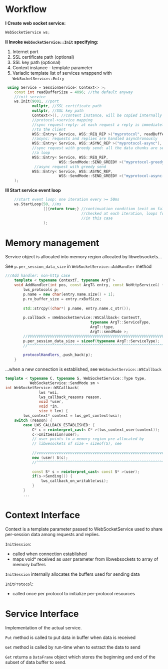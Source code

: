 Workflow
========

**I Create web socket service:**


```cpp
WebSocketService ws;
```

**II Invoke `WebSocketService::Init` specifying:**

1. Internet port
2. SSL certificate path (optional)
3. SSL key path (optional)
4. Context instance - template parameter
5. Variadic template list of services wrappend with `WebSocketService::Entry`

```cpp
 using Service = SessionService< Context<> >;
    const int readBufferSize = 4096; //the default anyway
    //init service
    ws.Init(9001, //port
            nullptr, //SSL certificate path
            nullptr, //SSL key path
            Context<>(), //context instance, will be copied internally
            //protocol->service mapping
            //sync request-reply: at each request a reply is immediately sent
            //to the client
            WSS::Entry< Service, WSS::REQ_REP >("myprotocol", readBufferSize),
            //async: requests and replies are handled asynchronously
            WSS::Entry< Service, WSS::ASYNC_REP >("myprotocol-async"),
            //sync request with greedy send: all the data chunks are sent in
            //a loop
            WSS::Entry< Service, WSS::REQ_REP,
                        WSS::SendMode::SEND_GREEDY >("myprotocol-greedy"),
             //async request with greedy send
            WSS::Entry< Service, WSS::ASYNC_REP,
                        WSS::SendMode::SEND_GREEDY >("myprotocol-async-greedy")
    );
```

**III Start service event loop**

```cpp
    //start event loop: one iteration every >= 50ms
    ws.StartLoop(50, //ms
                 []{return true;} //continuation condition (exit on false)
                                  //checked at each iteration, loops forever
                                  //in this case
                 );
```

Memory management
=================


Service object is allocated into memory region allocated by libwebsockets...

See `p.per_session_data_size` in `WebSocketService::AddHandler` method

```cpp
///Add handler: non-http case
    template < typename ContextT, typename ArgT >
    void AddHandler(int pos, const ArgT& entry, const NoHttpService&) {
        lws_protocols p;
        p.name = new char[entry.name.size() + 1];
        p.rx_buffer_size = entry.rxBufSize;
        
        std::strcpy((char*) p.name, entry.name.c_str());        
        
        p.callback = &WebSocketService::WSCallback< ContextT,
                                      typename ArgT::ServiceType,
                                      ArgT::type,
                                      ArgT::sendMode >;
        //VVVVVVVVVVVVVVVVVVVVVVVVVVVVVVVVVVVVVVVVVVVVVVVVVVVVVVVVVVVVV                              
        p.per_session_data_size = sizeof(typename ArgT::ServiceType);
        //^^^^^^^^^^^^^^^^^^^^^^^^^^^^^^^^^^^^^^^^^^^^^^^^^^^^^^^^^^^^^
        
        protocolHandlers_.push_back(p);
    }
```
...when a new connection is established, see 
`WebSocketService::WSCallback`

```cpp
template < typename C, typename S, WebSocketService::Type type,
           WebSocketService::SendMode sm >
int WebSocketService::WSCallback(
               lws *wsi,
               lws_callback_reasons reason,
               void *user,
               void *in,
               size_t len) {
        lws_context* context = lws_get_context(wsi);
    switch (reason) {
        case LWS_CALLBACK_ESTABLISHED: {
            C* c = reinterpret_cast< C* >(lws_context_user(context));
            c->InitSession(user);
            // user points to a memory region pre-allocated by
            // libwesockets of size = sizeof(S), see
            
            //vvvvvvvvvvvvvvvvvvvvvvvvvvvvvvvvvvvvvvvvvvvvvvvvvvvvvvvvv
            new (user) S(c);
            //^^^^^^^^^^^^^^^^^^^^^^^^^^^^^^^^^^^^^^^^^^^^^^^^^^^^^^^^^
            
            const S* s = reinterpret_cast< const S* >(user);
            if(s->Sending()) {
                lws_callback_on_writable(wsi);
            }
        }
        ...
```

Context Interface
=================

Context is a template parameter passed to WebSocketService used to
share per-session data among requests and replies.

`InitSession`: 

* called when connection established
* maps void* received as _user_ parameter from libwebsockets to array of memory buffers

`InitSession` internally allocates the buffers used for sending data

`InitProtocol`:

* called once per protocol to initialize per-protocol resources


Service Interface
=================

Implementation of the actual service.

`Put` method is called to put data in buffer when data is received

`Get` method is called by run-time when to extract the data to send

`Get` returns a `DataFrame` object which stores the beginning and end
of the subset of data buffer to send.





    
    
    
    
    

